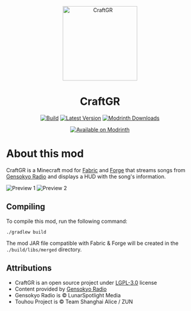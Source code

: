 <div align="center">
<img src="https://github.com/KabanFriends/CraftGR/assets/45000995/a86fe141-77ed-4055-99b5-63693d8a7c19" alt="CraftGR" width="200" height="200">
<h1>CraftGR</h1>

[![Build](https://github.com/KabanFriends/CraftGR/actions/workflows/build.yml/badge.svg?branch=master)](https://github.com/KabanFriends/CraftGR/actions/workflows/build.yml)
[![Latest Version](https://img.shields.io/modrinth/v/lKYr4L6w)](https://modrinth.com/mod/craftgr/version/latest)
[![Modrinth Downloads](https://img.shields.io/modrinth/dt/lKYr4L6w)](https://modrinth.com/mod/craftgr/)


[![Available on Modrinth](https://cdn.jsdelivr.net/npm/@intergrav/devins-badges@3/assets/compact/available/modrinth_vector.svg)](https://modrinth.com/mod/craftgr/)

</div>

# About this mod
CraftGR is a Minecraft mod for [Fabric](https://fabricmc.net/) and [Forge](https://files.minecraftforge.net/) that streams
songs from [Gensokyo Radio](https://gensokyoradio.net/) and displays a HUD with the song's information.

![Preview 1](https://github.com/KabanFriends/CraftGR/assets/45000995/922045d8-68d8-4ef8-9d20-bc235bc7bf68)
![Preview 2](https://github.com/KabanFriends/CraftGR/assets/45000995/c83d2e95-f2bc-4fc7-8467-8ec36b183550)

## Compiling
To compile this mod, run the following command:
```shell
./gradlew build
```
The mod JAR file compatible with Fabric & Forge will be created in the `./build/libs/merged` directory.

## Attributions
- CraftGR is an open source project under [LGPL-3.0](https://github.com/KabanFriends/CraftGR/blob/master/LICENSE) license
- Content provided by [Gensokyo Radio](https://gensokyoradio.net/)
- Gensokyo Radio is © LunarSpotlight Media
- Touhou Project is © Team Shanghai Alice / ZUN
